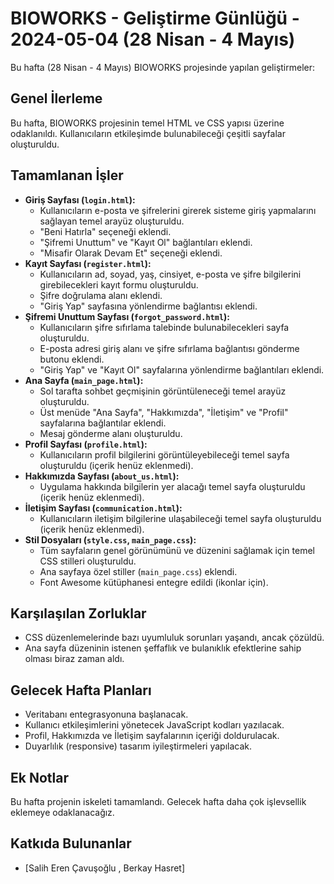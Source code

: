 # BIOWORKS - Geliştirme Günlüğü - 2024-05-04 (28 Nisan - 4 Mayıs)

Bu hafta (28 Nisan - 4 Mayıs) BIOWORKS projesinde yapılan geliştirmeler:

## Genel İlerleme

Bu hafta, BIOWORKS projesinin temel HTML ve CSS yapısı üzerine odaklanıldı. Kullanıcıların etkileşimde bulunabileceği çeşitli sayfalar oluşturuldu.

## Tamamlanan İşler

* **Giriş Sayfası (`login.html`):**
    * Kullanıcıların e-posta ve şifrelerini girerek sisteme giriş yapmalarını sağlayan temel arayüz oluşturuldu.
    * "Beni Hatırla" seçeneği eklendi.
    * "Şifremi Unuttum" ve "Kayıt Ol" bağlantıları eklendi.
    * "Misafir Olarak Devam Et" seçeneği eklendi.
* **Kayıt Sayfası (`register.html`):**
    * Kullanıcıların ad, soyad, yaş, cinsiyet, e-posta ve şifre bilgilerini girebilecekleri kayıt formu oluşturuldu.
    * Şifre doğrulama alanı eklendi.
    * "Giriş Yap" sayfasına yönlendirme bağlantısı eklendi.
* **Şifremi Unuttum Sayfası (`forgot_password.html`):**
    * Kullanıcıların şifre sıfırlama talebinde bulunabilecekleri sayfa oluşturuldu.
    * E-posta adresi giriş alanı ve şifre sıfırlama bağlantısı gönderme butonu eklendi.
    * "Giriş Yap" ve "Kayıt Ol" sayfalarına yönlendirme bağlantıları eklendi.
* **Ana Sayfa (`main_page.html`):**
    * Sol tarafta sohbet geçmişinin görüntüleneceği temel arayüz oluşturuldu.
    * Üst menüde "Ana Sayfa", "Hakkımızda", "İletişim" ve "Profil" sayfalarına bağlantılar eklendi.
    * Mesaj gönderme alanı oluşturuldu.
* **Profil Sayfası (`profile.html`):**
    * Kullanıcıların profil bilgilerini görüntüleyebileceği temel sayfa oluşturuldu (içerik henüz eklenmedi).
* **Hakkımızda Sayfası (`about_us.html`):**
    * Uygulama hakkında bilgilerin yer alacağı temel sayfa oluşturuldu (içerik henüz eklenmedi).
* **İletişim Sayfası (`communication.html`):**
    * Kullanıcıların iletişim bilgilerine ulaşabileceği temel sayfa oluşturuldu (içerik henüz eklenmedi).
* **Stil Dosyaları (`style.css`, `main_page.css`):**
    * Tüm sayfaların genel görünümünü ve düzenini sağlamak için temel CSS stilleri oluşturuldu.
    * Ana sayfaya özel stiller (`main_page.css`) eklendi.
    * Font Awesome kütüphanesi entegre edildi (ikonlar için).

## Karşılaşılan Zorluklar

* CSS düzenlemelerinde bazı uyumluluk sorunları yaşandı, ancak çözüldü.
* Ana sayfa düzeninin istenen şeffaflık ve bulanıklık efektlerine sahip olması biraz zaman aldı.

## Gelecek Hafta Planları

* Veritabanı entegrasyonuna başlanacak.
* Kullanıcı etkileşimlerini yönetecek JavaScript kodları yazılacak.
* Profil, Hakkımızda ve İletişim sayfalarının içeriği doldurulacak.
* Duyarlılık (responsive) tasarım iyileştirmeleri yapılacak.

## Ek Notlar

Bu hafta projenin iskeleti tamamlandı. Gelecek hafta daha çok işlevsellik eklemeye odaklanacağız.

## Katkıda Bulunanlar

* [Salih Eren Çavuşoğlu , Berkay Hasret]